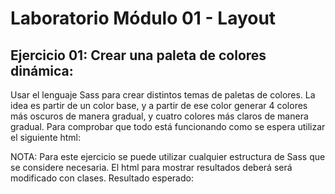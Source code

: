 # Laboratorio Módulo 01 - Layout
## Ejercicio 01: Crear una paleta de colores dinámica:

Usar el lenguaje Sass para crear distintos temas de paletas de colores.
La idea es partir de un color base, y a partir de ese color generar 4 colores más oscuros de manera gradual, y cuatro colores más claros de manera gradual.
Para comprobar que todo está funcionando como se espera utilizar el siguiente html:

NOTA: Para este ejercicio se puede utilizar cualquier estructura de Sass que se considere necesaria. El html para mostrar resultados deberá será modificado
con clases.
Resultado esperado:
